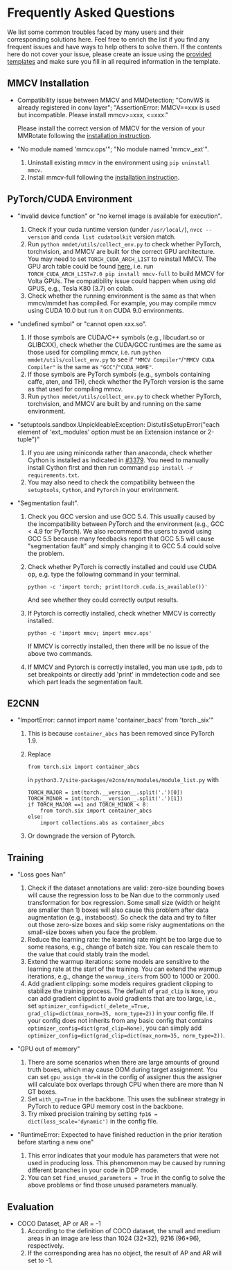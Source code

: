 # Frequently Asked Questions

We list some common troubles faced by many users and their corresponding solutions here. Feel free to enrich the list if
you find any frequent issues and have ways to help others to solve them. If the contents here do not cover your issue,
please create an issue using
the [provided templates](https://github.com/open-mmlab/mmdetection/blob/master/.github/ISSUE_TEMPLATE/error-report.md/)
and make sure you fill in all required information in the template.

## MMCV Installation

- Compatibility issue between MMCV and MMDetection; "ConvWS is already registered in conv layer"; "AssertionError:
  MMCV==xxx is used but incompatible. Please install mmcv>=xxx, <=xxx."

  Please install the correct version of MMCV for the version of your MMRotate following
  the [installation instruction](https://mmrotate.readthedocs.io/en/latest/install.html).

- "No module named 'mmcv.ops'"; "No module named 'mmcv._ext'".

    1. Uninstall existing mmcv in the environment using `pip uninstall mmcv`.
    2. Install mmcv-full following
       the [installation instruction](https://mmcv.readthedocs.io/en/latest/get_started/installation.html).

## PyTorch/CUDA Environment

- "invalid device function" or "no kernel image is available for execution".

    1. Check if your cuda runtime version (under `/usr/local/`), `nvcc --version` and `conda list cudatoolkit` version
       match.
    2. Run `python mmdet/utils/collect_env.py` to check whether PyTorch, torchvision, and MMCV are built for the correct
       GPU architecture.
       You may need to set `TORCH_CUDA_ARCH_LIST` to reinstall MMCV.
       The GPU arch table could be
       found [here](https://docs.nvidia.com/cuda/cuda-compiler-driver-nvcc/index.html#gpu-feature-list),
       i.e. run `TORCH_CUDA_ARCH_LIST=7.0 pip install mmcv-full` to build MMCV for Volta GPUs.
       The compatibility issue could happen when using old GPUS, e.g., Tesla K80 (3.7) on colab.
    3. Check whether the running environment is the same as that when mmcv/mmdet has compiled.
       For example, you may compile mmcv using CUDA 10.0 but run it on CUDA 9.0 environments.

- "undefined symbol" or "cannot open xxx.so".

    1. If those symbols are CUDA/C++ symbols (e.g., libcudart.so or GLIBCXX), check whether the CUDA/GCC runtimes are
       the same as those used for compiling mmcv,
       i.e. run `python mmdet/utils/collect_env.py` to see if `"MMCV Compiler"`/`"MMCV CUDA Compiler"` is the same
       as `"GCC"`/`"CUDA_HOME"`.
    2. If those symbols are PyTorch symbols (e.g., symbols containing caffe, aten, and TH), check whether the PyTorch
       version is the same as that used for compiling mmcv.
    3. Run `python mmdet/utils/collect_env.py` to check whether PyTorch, torchvision, and MMCV are built by and running
       on the same environment.

- "setuptools.sandbox.UnpickleableException: DistutilsSetupError("each element of 'ext_modules' option must be an
  Extension instance or 2-tuple")"

    1. If you are using miniconda rather than anaconda, check whether Cython is installed as indicated
       in [#3379](https://github.com/open-mmlab/mmdetection/issues/3379).
       You need to manually install Cython first and then run command `pip install -r requirements.txt`.
    2. You may also need to check the compatibility between the `setuptools`, `Cython`, and `PyTorch` in your
       environment.

- "Segmentation fault".
    1. Check you GCC version and use GCC 5.4. This usually caused by the incompatibility between PyTorch and the
       environment (e.g., GCC < 4.9 for PyTorch). We also recommend the users to avoid using GCC 5.5 because many
       feedbacks report that GCC 5.5 will cause "segmentation fault" and simply changing it to GCC 5.4 could solve the
       problem.

    2. Check whether PyTorch is correctly installed and could use CUDA op, e.g. type the following command in your
       terminal.

        ```shell
        python -c 'import torch; print(torch.cuda.is_available())'
        ```

       And see whether they could correctly output results.

    3. If Pytorch is correctly installed, check whether MMCV is correctly installed.

        ```shell
        python -c 'import mmcv; import mmcv.ops'
        ```

       If MMCV is correctly installed, then there will be no issue of the above two commands.

    4. If MMCV and Pytorch is correctly installed, you man use `ipdb`, `pdb` to set breakpoints or directly add 'print'
       in mmdetection code and see which part leads the segmentation fault.

## E2CNN

- "ImportError: cannot import name 'container_bacs' from 'torch._six'"

    1. This is because `container_abcs` has been removed since PyTorch 1.9.
    2. Replace

        ```shell
        from torch.six import container_abcs
        ```

       in `python3.7/site-packages/e2cnn/nn/modules/module_list.py` with

        ```shell
        TORCH_MAJOR = int(torch.__version__.split('.')[0])
        TORCH_MINOR = int(torch.__version__.split('.')[1])
        if TORCH_MAJOR ==1 and TORCH_MINOR < 8:
            from torch.six import container_abcs
        else:
            import collections.abs as container_abcs
        ```

    3. Or downgrade the version of Pytorch.

## Training

- "Loss goes Nan"
    1. Check if the dataset annotations are valid: zero-size bounding boxes will cause the regression loss to be Nan due
       to the commonly used transformation for box regression. Some small size (width or height are smaller than 1)
       boxes will also cause this problem after data augmentation (e.g., instaboost). So check the data and try to
       filter out those zero-size boxes and skip some risky augmentations on the small-size boxes when you face the
       problem.
    2. Reduce the learning rate: the learning rate might be too large due to some reasons, e.g., change of batch size.
       You can rescale them to the value that could stably train the model.
    3. Extend the warmup iterations: some models are sensitive to the learning rate at the start of the training. You
       can extend the warmup iterations, e.g., change the `warmup_iters` from 500 to 1000 or 2000.
    4. Add gradient clipping: some models requires gradient clipping to stabilize the training process. The default
       of `grad_clip` is `None`, you can add gradient clippint to avoid gradients that are too large, i.e.,
       set `optimizer_config=dict(_delete_=True, grad_clip=dict(max_norm=35, norm_type=2))` in your config file. If your
       config does not inherits from any basic config that contains `optimizer_config=dict(grad_clip=None)`, you can
       simply add `optimizer_config=dict(grad_clip=dict(max_norm=35, norm_type=2))`.
- "GPU out of memory"
    1. There are some scenarios when there are large amounts of ground truth boxes, which may cause OOM during target
       assignment. You can set `gpu_assign_thr=N` in the config of assigner thus the assigner will calculate box
       overlaps through CPU when there are more than N GT boxes.
    2. Set `with_cp=True` in the backbone. This uses the sublinear strategy in PyTorch to reduce GPU memory cost in the
       backbone.
    3. Try mixed precision training by setting `fp16 = dict(loss_scale='dynamic')` in the config file.

- "RuntimeError: Expected to have finished reduction in the prior iteration before starting a new one"
    1. This error indicates that your module has parameters that were not used in producing loss. This phenomenon may be
       caused by running different branches in your code in DDP mode.
    2. You can set `find_unused_parameters = True` in the config to solve the above problems or find those unused
       parameters manually.

## Evaluation

- COCO Dataset, AP or AR = -1
    1. According to the definition of COCO dataset, the small and medium areas in an image are less than 1024 (32\*32),
       9216 (96\*96), respectively.
    2. If the corresponding area has no object, the result of AP and AR will set to -1.
